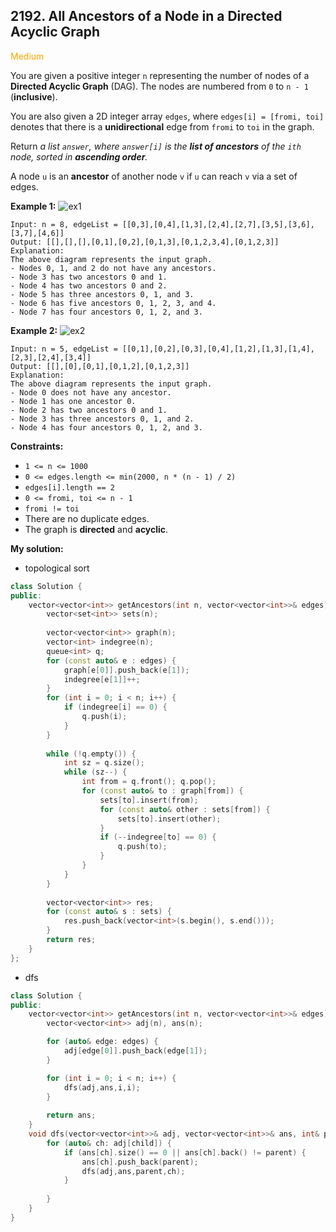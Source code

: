 ## 2192. All Ancestors of a Node in a Directed Acyclic Graph
<span style="color:orange">Medium</span>

You are given a positive integer `n` representing the number of nodes of a **Directed Acyclic Graph** (DAG). The nodes are numbered from `0` to `n - 1` (**inclusive**).

You are also given a 2D integer array `edges`, where `edges[i] = [fromi, toi]` denotes that there is a **unidirectional** edge from `fromi` to `toi` in the graph.

Return *a list `answer`, where `answer[i]` is the **list of ancestors** of the `ith` node, sorted in **ascending order**.*

A node `u` is an **ancestor** of another node `v` if `u` can reach `v` via a set of edges.


**Example 1:**
![ex1](https://assets.leetcode.com/uploads/2019/12/12/e1.png)
```
Input: n = 8, edgeList = [[0,3],[0,4],[1,3],[2,4],[2,7],[3,5],[3,6],[3,7],[4,6]]
Output: [[],[],[],[0,1],[0,2],[0,1,3],[0,1,2,3,4],[0,1,2,3]]
Explanation:
The above diagram represents the input graph.
- Nodes 0, 1, and 2 do not have any ancestors.
- Node 3 has two ancestors 0 and 1.
- Node 4 has two ancestors 0 and 2.
- Node 5 has three ancestors 0, 1, and 3.
- Node 6 has five ancestors 0, 1, 2, 3, and 4.
- Node 7 has four ancestors 0, 1, 2, and 3.
```
**Example 2:**
![ex2](https://assets.leetcode.com/uploads/2019/12/12/e2.png)
```
Input: n = 5, edgeList = [[0,1],[0,2],[0,3],[0,4],[1,2],[1,3],[1,4],[2,3],[2,4],[3,4]]
Output: [[],[0],[0,1],[0,1,2],[0,1,2,3]]
Explanation:
The above diagram represents the input graph.
- Node 0 does not have any ancestor.
- Node 1 has one ancestor 0.
- Node 2 has two ancestors 0 and 1.
- Node 3 has three ancestors 0, 1, and 2.
- Node 4 has four ancestors 0, 1, 2, and 3.
```

**Constraints:**

+ `1 <= n <= 1000`
+ `0 <= edges.length <= min(2000, n * (n - 1) / 2)`
+ `edges[i].length == 2`
+ `0 <= fromi, toi <= n - 1`
+ `fromi != toi`
+ There are no duplicate edges.
+ The graph is **directed** and **acyclic**.

**My solution:**
+ topological sort
```cpp
class Solution {
public:    
    vector<vector<int>> getAncestors(int n, vector<vector<int>>& edges) {
        vector<set<int>> sets(n);
        
        vector<vector<int>> graph(n);
        vector<int> indegree(n);
        queue<int> q;
        for (const auto& e : edges) {
            graph[e[0]].push_back(e[1]);
            indegree[e[1]]++;
        }
        for (int i = 0; i < n; i++) {
            if (indegree[i] == 0) {
                q.push(i);
            }
        }
        
        while (!q.empty()) {
            int sz = q.size();
            while (sz--) {
                int from = q.front(); q.pop();
                for (const auto& to : graph[from]) {
                    sets[to].insert(from);
                    for (const auto& other : sets[from]) {
                        sets[to].insert(other);
                    }
                    if (--indegree[to] == 0) {
                        q.push(to);
                    }
                }
            }
        }
        
        vector<vector<int>> res;
        for (const auto& s : sets) {
            res.push_back(vector<int>(s.begin(), s.end()));
        }
        return res;
    }
};
```
+ dfs
```cpp
class Solution {
public:
    vector<vector<int>> getAncestors(int n, vector<vector<int>>& edges) {
        vector<vector<int>> adj(n), ans(n);

        for (auto& edge: edges) {
            adj[edge[0]].push_back(edge[1]);
        }

        for (int i = 0; i < n; i++) {
            dfs(adj,ans,i,i);
        }
        
        return ans;
    }
    void dfs(vector<vector<int>>& adj, vector<vector<int>>& ans, int& parent, int& child) {
        for (auto& ch: adj[child]) {
            if (ans[ch].size() == 0 || ans[ch].back() != parent) {
                ans[ch].push_back(parent);
                dfs(adj,ans,parent,ch);
            }
            
        }
    }
}
```